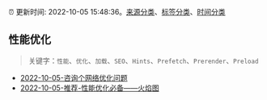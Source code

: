 :alarm_clock: 更新时间: 2022-10-05 15:48:36。[来源分类](../README.md)、[标签分类](../TAGS.md)、[时间分类](../TIMELINE.md)

## 性能优化


> 关键字：`性能`、`优化`、`加载`、`SEO`、`Hints`、`Prefetch`、`Prerender`、`Preload`



- [2022-10-05-咨询个网络优化问题](https://www.v2ex.com/t/884815) 
- [2022-10-05-推荐-性能优化必备——火焰图](https://toutiao.io/k/azf7ub6) 